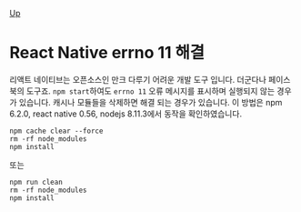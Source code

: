 [Up](./index.md)

# React Native errno 11 해결

리액트 네이티브는 오픈소스인 만크 다루기 어려운 개발 도구 입니다. 더군다나 페이스북의 도구죠. `npm start`하여도 `errno 11` 오류 메시지를 표시하며 실행되지 않는 경우가 있습니다. 캐시나 모듈들을 삭제하면 해결 되는 경우가 있습니다. 이 방법은 npm 6.2.0, react native 0.56, nodejs 8.11.3에서 동작을 확인하였습니다.

```shell
npm cache clear --force
rm -rf node_modules
npm install
```

또는

```shell
npm run clean
rm -rf node_modules
npm install
```

